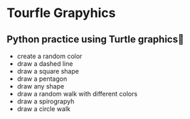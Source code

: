 # Tourfle Grapyhics

## Python practice using Turtle graphics🐢

- create a random color
- draw a dashed line
- draw a square shape
- draw a pentagon
- draw any shape
- draw a random walk with different colors
- draw a spirograpyh
- draw a circle walk
